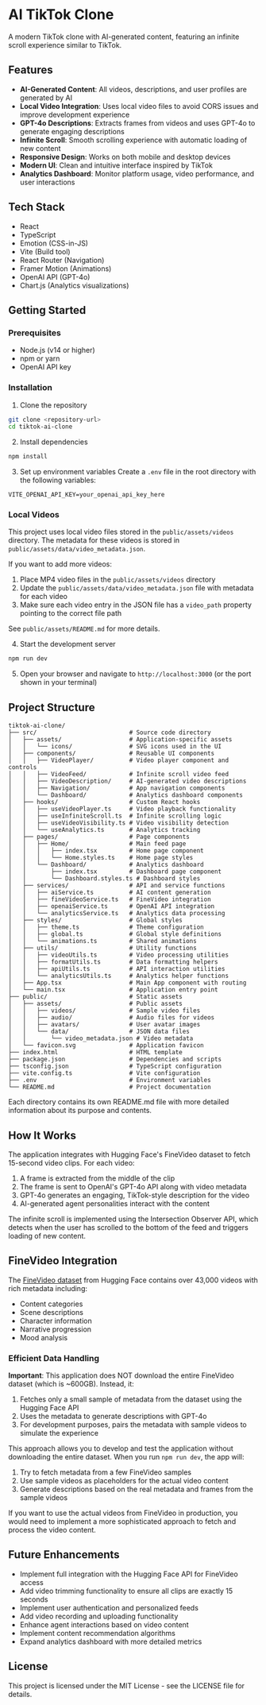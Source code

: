 # AI TikTok Clone

A modern TikTok clone with AI-generated content, featuring an infinite scroll experience similar to TikTok.

## Features

- **AI-Generated Content**: All videos, descriptions, and user profiles are generated by AI
- **Local Video Integration**: Uses local video files to avoid CORS issues and improve development experience
- **GPT-4o Descriptions**: Extracts frames from videos and uses GPT-4o to generate engaging descriptions
- **Infinite Scroll**: Smooth scrolling experience with automatic loading of new content
- **Responsive Design**: Works on both mobile and desktop devices
- **Modern UI**: Clean and intuitive interface inspired by TikTok
- **Analytics Dashboard**: Monitor platform usage, video performance, and user interactions

## Tech Stack

- React
- TypeScript
- Emotion (CSS-in-JS)
- Vite (Build tool)
- React Router (Navigation)
- Framer Motion (Animations)
- OpenAI API (GPT-4o)
- Chart.js (Analytics visualizations)

## Getting Started

### Prerequisites

- Node.js (v14 or higher)
- npm or yarn
- OpenAI API key

### Installation

1. Clone the repository
```bash
git clone <repository-url>
cd tiktok-ai-clone
```

2. Install dependencies
```bash
npm install
```

3. Set up environment variables
Create a `.env` file in the root directory with the following variables:
```
VITE_OPENAI_API_KEY=your_openai_api_key_here
```

### Local Videos

This project uses local video files stored in the `public/assets/videos` directory. The metadata for these videos is stored in `public/assets/data/video_metadata.json`.

If you want to add more videos:
1. Place MP4 video files in the `public/assets/videos` directory
2. Update the `public/assets/data/video_metadata.json` file with metadata for each video
3. Make sure each video entry in the JSON file has a `video_path` property pointing to the correct file path

See `public/assets/README.md` for more details.

4. Start the development server
```bash
npm run dev
```

5. Open your browser and navigate to `http://localhost:3000` (or the port shown in your terminal)

## Project Structure

```
tiktok-ai-clone/
├── src/                          # Source code directory
│   ├── assets/                   # Application-specific assets
│   │   └── icons/                # SVG icons used in the UI
│   ├── components/               # Reusable UI components
│   │   ├── VideoPlayer/          # Video player component and controls
│   │   ├── VideoFeed/            # Infinite scroll video feed
│   │   ├── VideoDescription/     # AI-generated video descriptions
│   │   ├── Navigation/           # App navigation components
│   │   └── Dashboard/            # Analytics dashboard components
│   ├── hooks/                    # Custom React hooks
│   │   ├── useVideoPlayer.ts     # Video playback functionality
│   │   ├── useInfiniteScroll.ts  # Infinite scrolling logic
│   │   ├── useVideoVisibility.ts # Video visibility detection
│   │   └── useAnalytics.ts       # Analytics tracking
│   ├── pages/                    # Page components
│   │   ├── Home/                 # Main feed page
│   │   │   ├── index.tsx         # Home page component
│   │   │   └── Home.styles.ts    # Home page styles
│   │   └── Dashboard/            # Analytics dashboard
│   │       ├── index.tsx         # Dashboard page component
│   │       └── Dashboard.styles.ts # Dashboard styles
│   ├── services/                 # API and service functions
│   │   ├── aiService.ts          # AI content generation
│   │   ├── fineVideoService.ts   # FineVideo integration
│   │   ├── openaiService.ts      # OpenAI API integration
│   │   └── analyticsService.ts   # Analytics data processing
│   ├── styles/                   # Global styles
│   │   ├── theme.ts              # Theme configuration
│   │   ├── global.ts             # Global style definitions
│   │   └── animations.ts         # Shared animations
│   ├── utils/                    # Utility functions
│   │   ├── videoUtils.ts         # Video processing utilities
│   │   ├── formatUtils.ts        # Data formatting helpers
│   │   ├── apiUtils.ts           # API interaction utilities
│   │   └── analyticsUtils.ts     # Analytics helper functions
│   ├── App.tsx                   # Main App component with routing
│   └── main.tsx                  # Application entry point
├── public/                       # Static assets
│   ├── assets/                   # Public assets
│   │   ├── videos/               # Sample video files
│   │   ├── audio/                # Audio files for videos
│   │   ├── avatars/              # User avatar images
│   │   └── data/                 # JSON data files
│   │       └── video_metadata.json # Video metadata
│   └── favicon.svg               # Application favicon
├── index.html                    # HTML template
├── package.json                  # Dependencies and scripts
├── tsconfig.json                 # TypeScript configuration
├── vite.config.ts                # Vite configuration
├── .env                          # Environment variables
└── README.md                     # Project documentation
```

Each directory contains its own README.md file with more detailed information about its purpose and contents.

## How It Works

The application integrates with Hugging Face's FineVideo dataset to fetch 15-second video clips. For each video:

1. A frame is extracted from the middle of the clip
2. The frame is sent to OpenAI's GPT-4o API along with video metadata
3. GPT-4o generates an engaging, TikTok-style description for the video
4. AI-generated agent personalities interact with the content

The infinite scroll is implemented using the Intersection Observer API, which detects when the user has scrolled to the bottom of the feed and triggers loading of new content.

## FineVideo Integration

The [FineVideo dataset](https://huggingface.co/datasets/HuggingFaceFV/finevideo) from Hugging Face contains over 43,000 videos with rich metadata including:

- Content categories
- Scene descriptions
- Character information
- Narrative progression
- Mood analysis

### Efficient Data Handling

**Important**: This application does NOT download the entire FineVideo dataset (which is ~600GB). Instead, it:

1. Fetches only a small sample of metadata from the dataset using the Hugging Face API
2. Uses the metadata to generate descriptions with GPT-4o
3. For development purposes, pairs the metadata with sample videos to simulate the experience

This approach allows you to develop and test the application without downloading the entire dataset. When you run `npm run dev`, the app will:

1. Try to fetch metadata from a few FineVideo samples
2. Use sample videos as placeholders for the actual video content
3. Generate descriptions based on the real metadata and frames from the sample videos

If you want to use the actual videos from FineVideo in production, you would need to implement a more sophisticated approach to fetch and process the video content.

## Future Enhancements

- Implement full integration with the Hugging Face API for FineVideo access
- Add video trimming functionality to ensure all clips are exactly 15 seconds
- Implement user authentication and personalized feeds
- Add video recording and uploading functionality
- Enhance agent interactions based on video content
- Implement content recommendation algorithms
- Expand analytics dashboard with more detailed metrics

## License

This project is licensed under the MIT License - see the LICENSE file for details. 